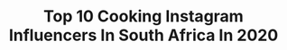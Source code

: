 ---
title: Top 10 Cooking Instagram Influencers In South Africa In 2020
description: >-
  Find top cooking Instagram influencers in South Africa in 2020. Most popular hashtags: #cooking #foodie #mothersday #happiness.
platform: Instagram
profiles:
  - username: "km_mothupi"
    fullname: >-
      Kopano Mametlhwa Mothupi
    location: "South Africa"
    followers: 2063
    engagement: 661
    commentsToLikes: 0.038446
    id: ck6to4kqfc2aa0j71f1ohul63
    verified: false
    hashtags: ""
  - username: "inthemidnightkitchen"
    fullname: >-
      Zorah Booley | Food•Lifestyle
    location: "South Africa"
    followers: 22813
    engagement: 365
    commentsToLikes: 0.088403
    id: ck0w5b3zo2sal0i19tlqpd6ws
    verified: false
    hashtags: "#pcos, #blueberries, #deepfriedbanana, #cappuccino"
  - username: "geradewet"
    fullname: >-
      Gera de Wet
    location: "South Africa"
    followers: 6007
    engagement: 513
    commentsToLikes: 0.081622
    id: ck6tzrg32bevv0j71wlx9h72c
    verified: false
    hashtags: "#selfisolation, #easterbasket, #saladrecipe, #lunchideas"
  - username: "dinneratmatlohas"
    fullname: >-
      Dinner@Matloha's
    location: "South Africa"
    followers: 89167
    engagement: 48
    commentsToLikes: 0.018837
    id: ck5qdlsmfw7h20i11jds6da4y
    verified: false
    hashtags: "#kidsmodel, #motherhood, #roast, #salad"
  - username: "nicole.gibbons"
    fullname: >-
      NICOLE T. GIBBONS
    location: "South Africa"
    followers: 12505
    engagement: 744
    commentsToLikes: 0.136125
    id: ck9wfav3fo0v00j782q0ik9xq
    verified: false
    hashtags: "#2020, #healthyathome, #lovetolounge, #lawstudent"
  - username: "olivermatthieu"
    fullname: >-
      Oliver Matthieu
    location: "South Africa"
    followers: 5038
    engagement: 1682
    commentsToLikes: 0.075509
    id: ck15pkwu6ye0b0i19o3n9yx4s
    verified: false
    hashtags: "#funtime, #gtracinggame, #sibling, #yummychips"
  - username: "meranda_meerra"
    fullname: >-
      Meranda Pillay
    location: "South Africa"
    followers: 7134
    engagement: 557
    commentsToLikes: 0.097356
    id: ck6to4q7pc2yq0j718rh58n8p
    verified: false
    hashtags: "#glam, #sweats, #positivevibes, #facial"
  - username: "daniella_thibault"
    fullname: >-
      Daniella Zainette Thibault
    location: "South Africa"
    followers: 27615
    engagement: 126
    commentsToLikes: 0.300718
    id: ck5zm4eyblvn20i149l5nh9oa
    verified: false
    hashtags: "#music, #onlinemarketing, #boredinthehouse, #bossbabequotes"
  - username: "mspaulabee"
    fullname: >-
      Ms Paula Bee
    location: "South Africa"
    followers: 39708
    engagement: 414
    commentsToLikes: 0.020015
    id: ck5hkoywvit0w0i11ghe3b4ww
    verified: false
    hashtags: "#curlsforthegirls, #gifted, #cottononbody, #workersday"
  - username: "mrszahmarty"
    fullname: >-
      Zahirah Marty
    location: "South Africa"
    followers: 26041
    engagement: 196
    commentsToLikes: 0.040113
    id: ck0u1vrygy6cm0i19i1mikoq3
    verified: false
    hashtags: "#birthday, #sunsetlover, #australia, #mylittlebestie"
---